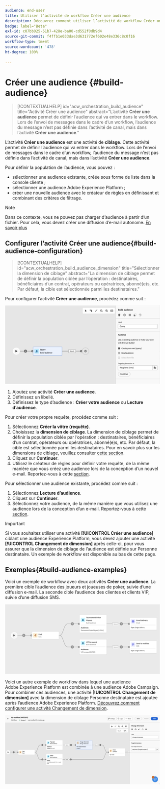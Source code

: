 ```yaml
---
audience: end-user
title: Utiliser l’activité de workflow Créer une audience
description: Découvrez comment utiliser l’activité de workflow Créer une audience.
badge: label="Beta"
exl-id: c07bb025-51b7-428e-ba00-cd552f0db9d4
source-git-commit: f4ffb1e033dae3d631772ef602e48e336c8c0f16
workflow-type: tm+mt
source-wordcount: '478'
ht-degree: 100%

---
```


# Créer une audience {#build-audience}

>[!CONTEXTUALHELP]
>id="acw_orchestration_build_audience"
>title="Activité Créer une audience"
>abstract="L’activité **Créer une audience** permet de définir l’audience qui va entrer dans le workflow. Lors de l’envoi de messages dans le cadre d’un workflow, l’audience du message n’est pas définie dans l’activité de canal, mais dans l’activité **Créer une audience**."


L’activité **Créer une audience** est une activité de **ciblage**. Cette activité permet de définir l’audience qui va entrer dans le workflow. Lors de l’envoi de messages dans le cadre d’un workflow, l’audience du message n’est pas définie dans l’activité de canal, mais dans l’activité **Créer une audience**.

Pour définir la population de l’audience, vous pouvez :

* sélectionner une audience existante, créée sous forme de liste dans la console cliente ;
* sélectionner une audience Adobe Experience Platform ;
* créer une nouvelle audience avec le créateur de règles en définissant et combinant des critères de filtrage.

>[!NOTE]
>
>Dans ce contexte, vous ne pouvez pas charger d’audience à partir d’un fichier. Pour cela, vous devez créer une diffusion d’e-mail autonome. [En savoir plus](../../audience/about-recipients.md)

<!--
The **Build audience** activity can be placed at the beginning of the workflow or after any other activity. Any activity can be placed after the **Build audience**.
-->

## Configurer l’activité Créer une audience{#build-audience-configuration}

>[!CONTEXTUALHELP]
>id="acw_orchestration_build_audience_dimension"
>title="Sélectionner la dimension de ciblage"
>abstract="La dimension de ciblage permet de définir la population ciblée par l’opération : destinataires, bénéficiaires d’un contrat, opérateurs ou opératrices, abonné(e)s, etc. Par défaut, la cible est sélectionnée parmi les destinataires."


Pour configurer l’activité **Créer une audience**, procédez comme suit :

![](../assets/workflow-audience.png)

1. Ajoutez une activité **Créer une audience**.
1. Définissez un libellé.
1. Définissez le type d’audience : **Créer votre audience** ou **Lecture d’audience**.

Pour créer votre propre requête, procédez comme suit :

1. Sélectionnez **Créer la vôtre (requête)**.
1. Choisissez la **dimension de ciblage**. La dimension de ciblage permet de définir la population ciblée par l’opération : destinataires, bénéficiaires d’un contrat, opérateurs ou opératrices, abonné(e)s, etc. Par défaut, la cible est sélectionnée parmi les destinataires. Pour en savoir plus sur les dimensions de ciblage, veuillez consulter [cette section](../../audience/about-recipients.md#targeting-dimensions).
1. Cliquez sur **Continuer**.
1. Utilisez le créateur de règles pour définir votre requête, de la même manière que vous créez une audience lors de la conception d’un nouvel e-mail. Reportez-vous à cette [section](../../audience/segment-builder.md).

Pour sélectionner une audience existante, procédez comme suit :

1. Sélectionnez **Lecture d’audience**.
1. Cliquez sur **Continuer**.
1. Sélectionnez votre audience, de la même manière que vous utilisez une audience lors de la conception d’un e-mail. Reportez-vous à cette [section](../../audience/add-audience.md).

>[!IMPORTANT]
>
>Si vous souhaitez utiliser une activité **[!UICONTROL Créer une audience]** ciblant une audience Experience Platform, vous devez ajouter une activité **[!UICONTROL Changement de dimension]** après celle-ci, pour vous assurer que la dimension de ciblage de l’audience est définie sur Personne destinataire. Un exemple de workflow est disponible au bas de cette page.

## Exemples{#build-audience-examples}

Voici un exemple de workflow avec deux activités **Créer une audience**. La première cible l’audience des joueurs et joueuses de poker, suivie d’une diffusion e-mail. La seconde cible l’audience des clientes et clients VIP, suivie d’une diffusion SMS.

![](../assets/workflow-audience-example.png)

Voici un autre exemple de workflow dans lequel une audience Adobe Experience Platform est combinée à une audience Adobe Campaign. Pour combiner ces audiences, une activité **[!UICONTROL Changement de dimension]** avec la dimension de ciblage Personne destinataire est ajoutée après l’audience Adobe Experience Platform. [Découvrez comment configurer une activité Changement de dimension](change-dimension.md).

![](../assets/workflow-audience-aep.png)
